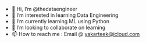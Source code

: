 - 👋 Hi, I’m @thedataengineer
- 👀 I’m interested in learning Data Engineering
- 🌱 I’m currently learning ML using Python
- 💞️ I’m looking to collaborate on learning
- 📫 How to reach me : Email @ yakarteek@icloud.com

<!---
thedataengineer/thedataengineer is a ✨ special ✨ repository because its `README.md` (this file) appears on your GitHub profile.
You can click the Preview link to take a look at your changes.
--->
